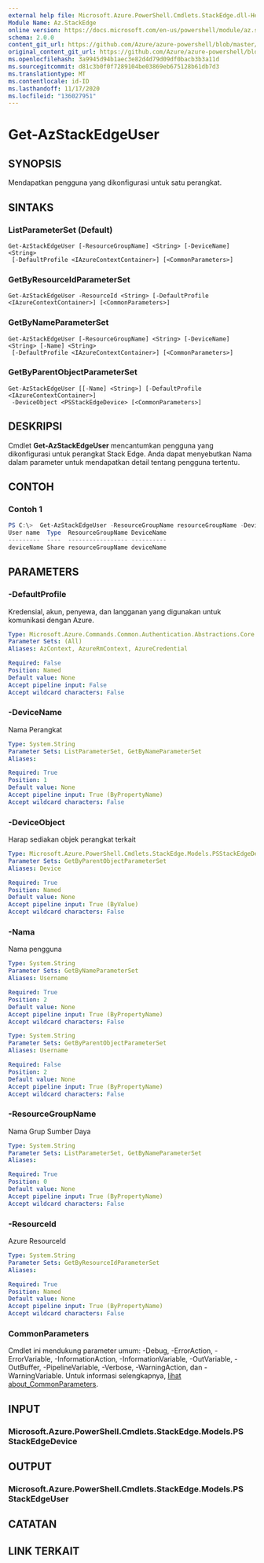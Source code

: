 ```yaml
---
external help file: Microsoft.Azure.PowerShell.Cmdlets.StackEdge.dll-Help.xml
Module Name: Az.StackEdge
online version: https://docs.microsoft.com/en-us/powershell/module/az.stackedge/get-azstackedgeuser
schema: 2.0.0
content_git_url: https://github.com/Azure/azure-powershell/blob/master/src/StackEdge/StackEdge/help/Get-AzStackEdgeUser.md
original_content_git_url: https://github.com/Azure/azure-powershell/blob/master/src/StackEdge/StackEdge/help/Get-AzStackEdgeUser.md
ms.openlocfilehash: 3a9945d94b1aec3e82d4d79d09df0bacb3b3a11d
ms.sourcegitcommit: d81c3b0f0f7289104be03869eb675128b61db7d3
ms.translationtype: MT
ms.contentlocale: id-ID
ms.lasthandoff: 11/17/2020
ms.locfileid: "136027951"
---
```

# Get-AzStackEdgeUser

## SYNOPSIS
Mendapatkan pengguna yang dikonfigurasi untuk satu perangkat.

## SINTAKS

### ListParameterSet (Default)
```
Get-AzStackEdgeUser [-ResourceGroupName] <String> [-DeviceName] <String>
 [-DefaultProfile <IAzureContextContainer>] [<CommonParameters>]
```

### GetByResourceIdParameterSet
```
Get-AzStackEdgeUser -ResourceId <String> [-DefaultProfile <IAzureContextContainer>] [<CommonParameters>]
```

### GetByNameParameterSet
```
Get-AzStackEdgeUser [-ResourceGroupName] <String> [-DeviceName] <String> [-Name] <String>
 [-DefaultProfile <IAzureContextContainer>] [<CommonParameters>]
```

### GetByParentObjectParameterSet
```
Get-AzStackEdgeUser [[-Name] <String>] [-DefaultProfile <IAzureContextContainer>]
 -DeviceObject <PSStackEdgeDevice> [<CommonParameters>]
```

## DESKRIPSI
Cmdlet **Get-AzStackEdgeUser** mencantumkan pengguna yang dikonfigurasi untuk perangkat Stack Edge. Anda dapat menyebutkan Nama dalam parameter untuk mendapatkan detail tentang pengguna tertentu.

## CONTOH

### Contoh 1
```powershell
PS C:\>  Get-AzStackEdgeUser -ResourceGroupName resourceGroupName -DeviceName deviceName
User name  Type  ResourceGroupName DeviceName
---------  ----  ----------------- ----------
deviceName Share resourceGroupName deviceName
```

## PARAMETERS

### -DefaultProfile
Kredensial, akun, penyewa, dan langganan yang digunakan untuk komunikasi dengan Azure.

```yaml
Type: Microsoft.Azure.Commands.Common.Authentication.Abstractions.Core.IAzureContextContainer
Parameter Sets: (All)
Aliases: AzContext, AzureRmContext, AzureCredential

Required: False
Position: Named
Default value: None
Accept pipeline input: False
Accept wildcard characters: False
```

### -DeviceName
Nama Perangkat

```yaml
Type: System.String
Parameter Sets: ListParameterSet, GetByNameParameterSet
Aliases:

Required: True
Position: 1
Default value: None
Accept pipeline input: True (ByPropertyName)
Accept wildcard characters: False
```

### -DeviceObject
Harap sediakan objek perangkat terkait

```yaml
Type: Microsoft.Azure.PowerShell.Cmdlets.StackEdge.Models.PSStackEdgeDevice
Parameter Sets: GetByParentObjectParameterSet
Aliases: Device

Required: True
Position: Named
Default value: None
Accept pipeline input: True (ByValue)
Accept wildcard characters: False
```

### -Nama
Nama pengguna

```yaml
Type: System.String
Parameter Sets: GetByNameParameterSet
Aliases: Username

Required: True
Position: 2
Default value: None
Accept pipeline input: True (ByPropertyName)
Accept wildcard characters: False
```

```yaml
Type: System.String
Parameter Sets: GetByParentObjectParameterSet
Aliases: Username

Required: False
Position: 2
Default value: None
Accept pipeline input: True (ByPropertyName)
Accept wildcard characters: False
```

### -ResourceGroupName
Nama Grup Sumber Daya

```yaml
Type: System.String
Parameter Sets: ListParameterSet, GetByNameParameterSet
Aliases:

Required: True
Position: 0
Default value: None
Accept pipeline input: True (ByPropertyName)
Accept wildcard characters: False
```

### -ResourceId
Azure ResourceId

```yaml
Type: System.String
Parameter Sets: GetByResourceIdParameterSet
Aliases:

Required: True
Position: Named
Default value: None
Accept pipeline input: True (ByPropertyName)
Accept wildcard characters: False
```

### CommonParameters
Cmdlet ini mendukung parameter umum: -Debug, -ErrorAction, -ErrorVariable, -InformationAction, -InformationVariable, -OutVariable, -OutBuffer, -PipelineVariable, -Verbose, -WarningAction, dan -WarningVariable. Untuk informasi selengkapnya, [lihat about_CommonParameters](http://go.microsoft.com/fwlink/?LinkID=113216).

## INPUT

### Microsoft.Azure.PowerShell.Cmdlets.StackEdge.Models.PS StackEdgeDevice

## OUTPUT

### Microsoft.Azure.PowerShell.Cmdlets.StackEdge.Models.PS StackEdgeUser

## CATATAN

## LINK TERKAIT

